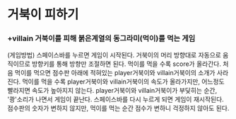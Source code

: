 # 거북이 피하기


### +villain 거북이를 피해 붉은계열의 동그라미(먹이)를 먹는 게임

(게임방법)
스페이스바를 누르면 게임이 시작된다.
거북이의 머리 방향대로 자동으로 움직이므로 방향키를 통해 방향만 조절하면 된다.
먹이를 먹을 수록 score가 올라간다. 처음 먹이를 먹으면 점수판 아래에 적혀있는 player거북이와 villain거북이의 소개가 사라진다.
먹이를 먹을 수록 player거북이와 villain거북이의 속도가 올라가지만, 어느정도 빨라지면 속도가 높아지지 않는다.
player거북이와 villain거북이가 부딫히는 순간, '쾅'소리가 나면서 게임이 끝난다.
스페이스바를 다시 누르게 되면 게임이 재시작된다. 점수판의 숫자가 변하지 않지만, 먹이를 먹는 순간 점수가 변하니 걱정하지 않아도 된다.
